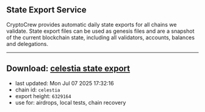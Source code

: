 ## State Export Service
CryptoCrew provides automatic daily state exports for all chains we validate. State export files can be used as genesis files and are a snapshot of the current blockchain state, including all validators, accounts, balances and delegations.

---
**Download: [celestia state export](https://dl-eu2.ccvalidators.com/SERVICE/celestia/celestia_export_6329164.json)**
---

- last updated: Mon Jul 07 2025 17:32:16
- chain id: `celestia`
- export height: `6329164`
- use for: airdrops, local tests, chain recovery
